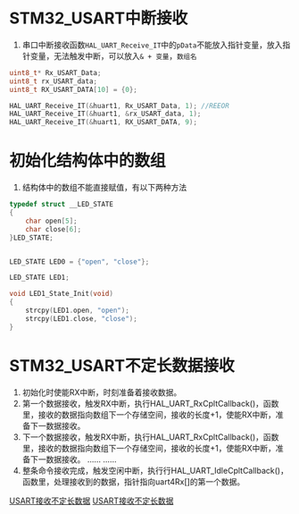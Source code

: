 # STM32_USART中断接收

1. 串口中断接收函数`HAL_UART_Receive_IT`中的`pData`不能放入指针变量，放入指针变量，无法触发中断，可以放入`& + 变量`，`数组名`

```c
uint8_t* Rx_USART_Data;
uint8_t rx_USART_data;
uint8_t RX_USART_DATA[10] = {0};

HAL_UART_Receive_IT(&huart1, Rx_USART_Data, 1); //REEOR
HAL_UART_Receive_IT(&huart1, &rx_USART_data, 1);
HAL_UART_Receive_IT(&huart1, RX_USART_DATA, 9);
```


# 初始化结构体中的数组

1. 结构体中的数组不能直接赋值，有以下两种方法
   
```c
typedef struct __LED_STATE
{
    char open[5];
    char close[6];
}LED_STATE;


LED_STATE LED0 = {"open", "close"};

LED_STATE LED1;

void LED1_State_Init(void)
{
    strcpy(LED1.open, "open");
    strcpy(LED1.close, "close");
}
```


# STM32_USART不定长数据接收

1. 初始化时使能RX中断，时刻准备着接收数据。
2. 第一个数据接收，触发RX中断，执行HAL_UART_RxCpltCallback()，函数里，接收的数据指向数组下一个存储空间，接收的长度+1，使能RX中断，准备下一数据接收。
3. 下一个数据接收，触发RX中断，执行HAL_UART_RxCpltCallback()，函数里，接收的数据指向数组下一个存储空间，接收的长度+1，使能RX中断，准备下一数据接收。
    …… ……
4. 整条命令接收完成，触发空闲中断，执行行HAL_UART_IdleCpltCallback()，函数里，处理接收到的数据，指针指向uart4Rx[]的第一个数据。

[USART接收不定长数据](https://blog.csdn.net/qq_39434851/article/details/116723649)
[USART接收不定长数据](https://blog.csdn.net/ForeverIT/article/details/82055917)
